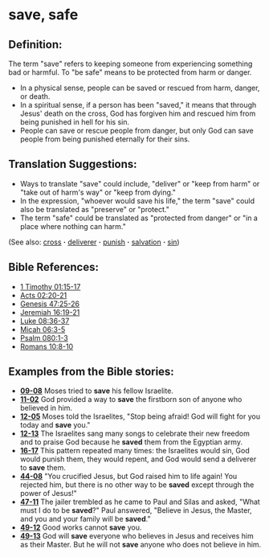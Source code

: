 # save, safe #

## Definition: ##

The term "save" refers to keeping someone from experiencing something bad or harmful. To "be safe" means to be protected from harm or danger.

* In a physical sense, people can be saved or rescued from harm, danger, or death.
* In a spiritual sense, if a person has been "saved," it means that through Jesus' death on the cross, God has forgiven him and rescued him from being punished in hell for his sin.
* People can save or rescue people from danger, but only God can save people from being punished eternally for their sins.

## Translation Suggestions: ##

* Ways to translate "save" could include, "deliver" or "keep from harm" or "take out of harm's way" or "keep from dying."
* In the expression, "whoever would save his life," the term "save" could also be translated as "preserve" or "protect."
* The term "safe" could be translated as "protected from danger" or "in a place where nothing can harm."

(See also: [cross](../kt/cross.md) **·** [deliverer](../kt/deliverer.md) **·** [punish](../other/punish.md) **·** [salvation](../kt/salvation.md) **·** [sin](../kt/sin.md))

## Bible References: ##

* [1 Timothy 01:15-17](https://door43.org/en/bible/notes/1ti/01/15)
* [Acts 02:20-21](https://door43.org/en/bible/notes/act/02/20)
* [Genesis 47:25-26](https://door43.org/en/bible/notes/gen/47/25)
* [Jeremiah 16:19-21](https://door43.org/en/bible/notes/jer/16/19)
* [Luke 08:36-37](https://door43.org/en/bible/notes/luk/08/36)
* [Micah 06:3-5](https://door43.org/en/bible/notes/mic/06/03)
* [Psalm 080:1-3](https://door43.org/en/bible/notes/psa/080/001)
* [Romans 10:8-10](https://door43.org/en/bible/notes/rom/10/08)

## Examples from the Bible stories: ##

* __[09-08](https://door43.org/en/obs/notes/frames/09-08)__ Moses tried to __save__  his fellow Israelite.
* __[11-02](https://door43.org/en/obs/notes/frames/11-02)__ God provided a way to __save__  the firstborn son of anyone who believed in him.
* __[12-05](https://door43.org/en/obs/notes/frames/12-05)__ Moses told the Israelites, "Stop being afraid! God will fight for you today and __save__  you."
* __[12-13](https://door43.org/en/obs/notes/frames/12-13)__ The Israelites sang many songs to celebrate their new freedom and to praise God because he __saved__  them from the Egyptian army.
* __[16-17](https://door43.org/en/obs/notes/frames/16-17)__ This pattern repeated many times: the Israelites would sin, God would punish them, they would repent, and God would send a deliverer to __save__  them.
* __[44-08](https://door43.org/en/obs/notes/frames/44-08)__ "You crucified Jesus, but God raised him to life again! You rejected him, but there is no other way to be __saved__  except through the power of Jesus!"
* __[47-11](https://door43.org/en/obs/notes/frames/47-11)__ The jailer trembled as he came to Paul and Silas and asked, "What must I do to be __saved__?" Paul answered, "Believe in Jesus, the Master, and you and your family will be __saved__."
* __[49-12](https://door43.org/en/obs/notes/frames/49-12)__ Good works cannot __save__  you.
* __[49-13](https://door43.org/en/obs/notes/frames/49-13)__ God will __save__  everyone who believes in Jesus and receives him as their Master. But he will not __save__  anyone who does not believe in him.

